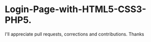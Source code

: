 # Login-Page-with-HTML5-CSS3-PHP5.
I'll appreciate pull requests, corrections and contributions.
Thanks
